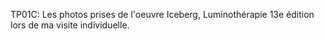 TP01C: Les photos prises de l'oeuvre Iceberg, Luminothérapie 13e édition lors de ma visite individuelle.
